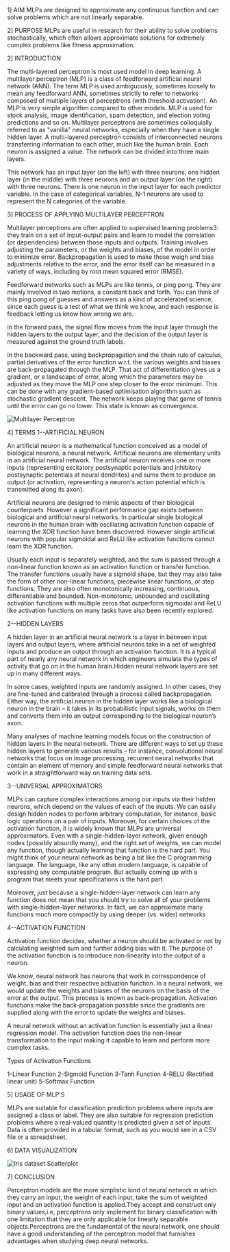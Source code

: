 1] AIM
MLPs are designed to approximate any continuous function and can solve problems which are not linearly separable.

2] PURPOSE
MLPs are useful in research for their ability to solve problems stochastically, which often allows approximate solutions for extremely complex problems like fitness approximation.

2] INTRODUCTION

The multi-layered perceptron is most used model in deep learning. A multilayer perceptron (MLP) is a class of feedforward artificial neural network (ANN). The term MLP is used ambiguously, sometimes loosely to mean any feedforward ANN, sometimes strictly to refer to networks composed of multiple layers of perceptrons (with threshold activation). An MLP is very simple algorithm compared to other models. MLP is used for stock analysis, image identification, spam detection, and election voting predictions and so on. Multilayer perceptrons are sometimes colloquially referred to as "vanilla" neural networks, especially when they have a single hidden layer. A multi-layered perceptron consists of interconnected neurons transferring information to each other, much like the human brain. Each neuron is assigned a value. The network can be divided into three main layers.

This network has an input layer (on the left) with three neurons, one hidden layer (in the middle) with three neurons and an output layer (on the right) with three neurons. There is one neuron in the input layer for each predictor variable. In the case of categorical variables, N-1 neurons are used to represent the N categories of the variable.

3] PROCESS OF APPLYING MULTILAYER PERCEPTRON

Multilayer perceptrons are often applied to supervised learning problems3: they train on a set of input-output pairs and learn to model the correlation (or dependencies) between those inputs and outputs. Training involves adjusting the parameters, or the weights and biases, of the model in order to minimize error. Backpropagation is used to make those weigh and bias adjustments relative to the error, and the error itself can be measured in a variety of ways, including by root mean squared error (RMSE).

Feedforward networks such as MLPs are like tennis, or ping pong. They are mainly involved in two motions, a constant back and forth. You can think of this ping pong of guesses and answers as a kind of accelerated science, since each guess is a test of what we think we know, and each response is feedback letting us know how wrong we are.

In the forward pass, the signal flow moves from the input layer through the hidden layers to the output layer, and the decision of the output layer is measured against the ground truth labels.

In the backward pass, using backpropagation and the chain rule of calculus, partial derivatives of the error function w.r.t. the various weights and biases are back-propagated through the MLP. That act of differentiation gives us a gradient, or a landscape of error, along which the parameters may be adjusted as they move the MLP one step closer to the error minimum. This can be done with any gradient-based optimisation algorithm such as stochastic gradient descent. The network keeps playing that game of tennis until the error can go no lower. This state is known as convergence.

![Multilayer Perceptron](https://user-images.githubusercontent.com/34959817/143298899-a1f024d8-2f59-4749-9891-a63f36e78b69.png)

4] TERMS
1--ARTIFICIAL NEURON

An artificial neuron is a mathematical function conceived as a model of biological neurons, a neural network. Artificial neurons are elementary units in an artificial neural network. The artificial neuron receives one or more inputs (representing excitatory postsynaptic potentials and inhibitory postsynaptic potentials at neural dendrites) and sums them to produce an output (or activation, representing a neuron's action potential which is transmitted along its axon).

Artificial neurons are designed to mimic aspects of their biological counterparts. However a significant performance gap exists between biological and artificial neural networks. In particular single biological neurons in the human brain with oscillating activation function capable of learning the XOR function have been discovered. However single artificial neurons with popular sigmoidal and ReLU like activation functions cannot learn the XOR function.

Usually each input is separately weighted, and the sum is passed through a non-linear function known as an activation function or transfer function. The transfer functions usually have a sigmoid shape, but they may also take the form of other non-linear functions, piecewise linear functions, or step functions. They are also often monotonically increasing, continuous, differentiable and bounded. Non-monotonic, unbounded and oscillating activation functions with multiple zeros that outperform sigmoidal and ReLU like activation functions on many tasks have also been recently explored.

2--HIDDEN LAYERS

A hidden layer in an artificial neural network is a layer in between input layers and output layers, where artificial neurons take in a set of weighted inputs and produce an output through an activation function. It is a typical part of nearly any neural network in which engineers simulate the types of activity that go on in the human brain.Hidden neural network layers are set up in many different ways.

In some cases, weighted inputs are randomly assigned. In other cases, they are fine-tuned and calibrated through a process called backpropagation. Either way, the artificial neuron in the hidden layer works like a biological neuron in the brain – it takes in its probabilistic input signals, works on them and converts them into an output corresponding to the biological neuron’s axon.

Many analyses of machine learning models focus on the construction of hidden layers in the neural network. There are different ways to set up these hidden layers to generate various results – for instance, convolutional neural networks that focus on image processing, recurrent neural networks that contain an element of memory and simple feedforward neural networks that work in a straightforward way on training data sets.

3--UNIVERSAL APPROXIMATORS

MLPs can capture complex interactions among our inputs via their hidden neurons, which depend on the values of each of the inputs. We can easily design hidden nodes to perform arbitrary computation, for instance, basic logic operations on a pair of inputs. Moreover, for certain choices of the activation function, it is widely known that MLPs are universal approximators. Even with a single-hidden-layer network, given enough nodes (possibly absurdly many), and the right set of weights, we can model any function, though actually learning that function is the hard part. You might think of your neural network as being a bit like the C programming language. The language, like any other modern language, is capable of expressing any computable program. But actually coming up with a program that meets your specifications is the hard part.

Moreover, just because a single-hidden-layer network can learn any function does not mean that you should try to solve all of your problems with single-hidden-layer networks. In fact, we can approximate many functions much more compactly by using deeper (vs. wider) networks

4--ACTIVATION FUNCTION

Activation function decides, whether a neuron should be activated or not by calculating weighted sum and further adding bias with it. The purpose of the activation function is to introduce non-linearity into the output of a neuron.

We know, neural network has neurons that work in correspondence of weight, bias and their respective activation function. In a neural network, we would update the weights and biases of the neurons on the basis of the error at the output. This process is known as back-propagation. Activation functions make the back-propagation possible since the gradients are supplied along with the error to update the weights and biases.

A neural network without an activation function is essentially just a linear regression model. The activation function does the non-linear transformation to the input making it capable to learn and perform more complex tasks.

Types of Activation Functions

1-Linear Function
2-Sigmoid Function
3-Tanh Function
4-RELU (Rectified linear unit)
5-Softmax Function

5] USAGE OF MLP'S

MLPs are suitable for classification prediction problems where inputs are assigned a class or label. They are also suitable for regression prediction problems where a real-valued quantity is predicted given a set of inputs. Data is often provided in a tabular format, such as you would see in a CSV file or a spreadsheet.

6] DATA VISUALIZATION

![Iris dataset Scatterplot](https://user-images.githubusercontent.com/34959817/143298773-a4c58729-1165-46d2-a718-b6f664de698e.png)

7] CONCLUSION

Perceptron models are the more simplistic kind of neural network in which they carry an input, the weight of each input, take the sum of weighted input and an activation function is applied.They accept and construct only binary values,i.e, perceptrons only implement for binary classification with one limitation that they are only applicable for linearly separable objects.Perceptrons are the fundamental of the neural network, one should have a good understanding of the perceptron model that furnishes advantages when studying deep neural networks.
